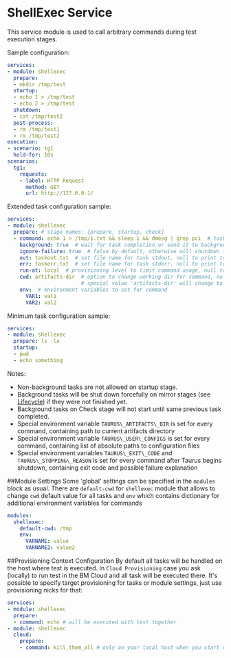 # ShellExec Service

This service module is used to call arbitrary commands during test execution stages.

Sample configuration:
```yaml
services:
- module: shellexec
  prepare:  
  - mkdir /tmp/test
  startup:
  - echo 1 > /tmp/test
  - echo 2 > /tmp/test
  shutdown:
  - cat /tmp/test2 
  post-process:
  - rm /tmp/test1
  - rm /tmp/test2
execution:
- scenario: tg1
  hold-for: 10s
scenarios:
  tg1:
    requests:
    - label: HTTP Request
      method: GET
      url: http://127.0.0.1/
```

Extended task configuration sample:
```yaml
services:
- module: shellexec
  prepare: # stage names: [prepare, startup, check]
  - command: echo 1 > /tmp/1.txt && sleep 1 && dmesg | grep pci  # task command
    background: true  # wait for task completion or send it to background, false by default. 
    ignore-failure: true  # false by default, otherwise will shutdown tests if command return code != 0, 
    out: taskout.txt  # set file name for task stdout, null to print to stdout
    err: taskerr.txt  # set file name for task stderr, null to print to stdout
    run-at: local  # provisioning level to limit command usage, null to run always
    cwd: artifacts-dir  # option to change working dir for command, null to not change it
                        # special value 'artifacts-dir' will change to taurus artifacts dir
    env:  # environment variables to set for command
      VAR1: val1
      VAR2: val2
```

Minimum task configuration sample:
```yaml
services:
- module: shellexec
  prepare: ls -la
  startup:
  - pwd
  - echo something
```

Notes:
 - Non-background tasks are not allowed on startup stage.
 - Background tasks will be shut down forcefully on mirror stages (see [Lifecycle](Lifecycle.md)) if they were not finished yet.
 - Background tasks on Check stage will not start until same previous task completed.
 - Special environment variable `TAURUS\_ARTIFACTS\_DIR` is set for every command, containing path to current artifacts directory
 - Special environment variable `TAURUS\_USER\_CONFIGS` is set for every command, containing list of absolute paths to configuration files
 - Special environment variables `TAURUS\_EXIT\_CODE` and `TAURUS\_STOPPING\_REASON` is set for every command after
 Taurus begins shutdown, containing exit code and possible failure explanation

##Module Settings
Some 'global' settings can be specified in the `modules` block as usual.
There are `default-cwd` for `shellexec` module that allows to change `cwd` default value for all tasks
and `env` which contains dictionary for additional environment variables for commands
```yaml
modules:
  shellexec:
    default-cwd: /tmp
    env:
      VARNAME: value
      VARNAME2: value2
```

 ##Provisioning Context Configuration
 By default all tasks will be handled on the host where test is executed. In `Cloud Provisioning` case you ask (locally)
 to run test in the BM Cloud and all task will be executed there. It's possible to specify target provisioning
 for tasks or module settings, just use provisioning nicks for that:
```yaml
services:
- module: shellexec
  prepare:
  - command: echo # will be executed with test together
- module: shellexec
  cloud:
    prepare:
    - command: kill_them_all # only on your local host when you start cloud test
```
